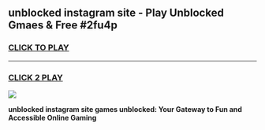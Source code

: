 
## unblocked instagram site - Play Unblocked Gmaes & Free #2fu4p
<h3>
<a href="https://news.freeplayer.one?title=unblocked_instagram_site&ref=27F">CLICK TO PLAY</a></h3>
<hr>

<h3>
<a href="https://news.freeplayer.one?title=unblocked_instagram_site&ref=27F">CLICK 2 PLAY</a>
  
</h3>

<a href="https://news.freeplayer.one?title=unblocked_instagram_site&ref=27F/"><img src="https://clearcache.store/games.png"></a>


**unblocked instagram site games unblocked: Your Gateway to Fun and Accessible Online Gaming**
